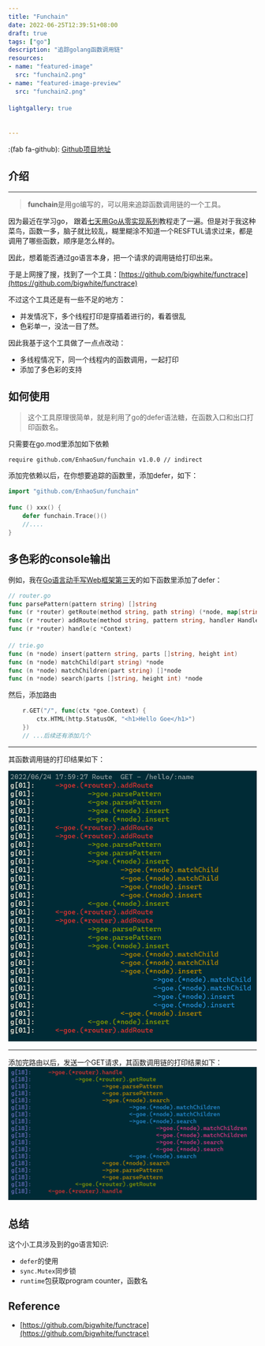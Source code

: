 ```yaml
---
title: "Funchain"
date: 2022-06-25T12:39:51+08:00
draft: true
tags: ["go"]
description: "追踪golang函数调用链"
resources:
- name: "featured-image"
  src: "funchain2.png"
- name: "featured-image-preview"
  src: "funchain2.png"

lightgallery: true


---
```

:(fab fa-github): [Github项目地址](https://github.com/EnhaoSun/funchain)
## 介绍
-------
> **funchain**是用go编写的，可以用来追踪函数调用链的一个工具。

因为最近在学习go， 跟着[七天用Go从零实现系列](https://geektutu.com/post/gee.html)教程走了一遍。但是对于我这种菜鸟，函数一多，脑子就比较乱，糊里糊涂不知道一个RESFTUL请求过来，都是调用了哪些函数，顺序是怎么样的。

因此，想着能否通过go语言本身，把一个请求的调用链给打印出来。

于是上网搜了搜，找到了一个工具：[https://github.com/bigwhite/functrace](https://github.com/bigwhite/functrace)

不过这个工具还是有一些不足的地方：
* 并发情况下，多个线程打印是穿插着进行的，看着很乱
* 色彩单一，没法一目了然。

因此我基于这个工具做了一点点改动：
* 多线程情况下，同一个线程内的函数调用，一起打印
* 添加了多色彩的支持

## 如何使用
> 这个工具原理很简单，就是利用了go的defer语法糖，在函数入口和出口打印函数名。

只需要在go.mod里添加如下依赖
```shell
require github.com/EnhaoSun/funchain v1.0.0 // indirect
```

添加完依赖以后，在你想要追踪的函数里，添加defer，如下：
```go
import "github.com/EnhaoSun/funchain"

func () xxx() {
    defer funchain.Trace()()
    //....
}
```

## 多色彩的console输出
例如，我在[Go语言动手写Web框架第三天](https://geektutu.com/post/gee-day3.html)的如下函数里添加了defer：
```go
// router.go
func parsePattern(pattern string) []string
func (r *router) getRoute(method string, path string) (*node, map[string]string)
func (r *router) addRoute(method string, pattern string, handler HandleFunc)
func (r *router) handle(c *Context)

// trie.go
func (n *node) insert(pattern string, parts []string, height int)
func (n *node) matchChild(part string) *node
func (n *node) matchChildren(part string) []*node
func (n *node) search(parts []string, height int) *node

```
然后，添加路由
```go
	r.GET("/", func(ctx *goe.Context) {
		ctx.HTML(http.StatusOK, "<h1>Hello Goe</h1>")
	})
	// ...后续还有添加几个
```
------
其函数调用链的打印结果如下：

![函数调用链打印](funchain1.png "函数调用链：添加路由")


------
添加完路由以后，发送一个GET请求，其函数调用链的打印结果如下：
![函数调用链打印](funchain2.png "函数调用链：GET请求")


## 总结
这个小工具涉及到的go语言知识:
* `defer`的使用
* `sync.Mutex`同步锁
* `runtime`包获取program counter，函数名

## Reference
* [https://github.com/bigwhite/functrace](https://github.com/bigwhite/functrace)
